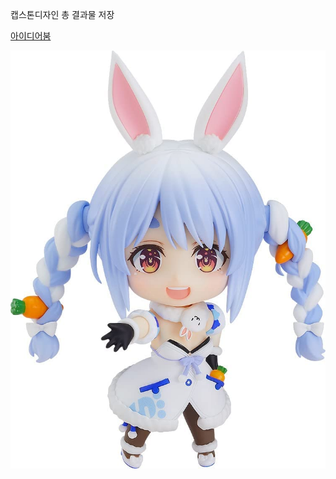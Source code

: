 캡스톤디자인 총 결과물 저장

<a href='http://www.ideaboom.net/project/project/view?seq=1108&page=2&comp_seq=70&order=reg'>아이디어붐</a>

<img src="pekora\pekora.jpg"></img>
